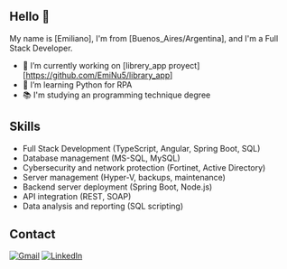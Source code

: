 ## Hello 👋

My name is [Emiliano], I'm from [Buenos_Aires/Argentina], and I'm a Full Stack Developer.

- 🔭 I’m currently working on [librery_app proyect] [https://github.com/EmiNu5/library_app]
- 🌱 I’m learning Python for RPA
- 📚 I'm studying an programming technique degree

## Skills
- Full Stack Development (TypeScript, Angular, Spring Boot, SQL)
- Database management (MS-SQL, MySQL)
- Cybersecurity and network protection (Fortinet, Active Directory)
- Server management (Hyper-V, backups, maintenance)
- Backend server deployment (Spring Boot, Node.js)
- API integration (REST, SOAP)
- Data analysis and reporting (SQL scripting)

## Contact
[![Gmail](https://img.shields.io/badge/Gmail-D14836?style=for-the-badge&logo=gmail&logoColor=white)](mailto:emilianojaviernuniez@gmail.com)
[![LinkedIn](https://img.shields.io/badge/linkedin-%230077B5.svg?style=for-the-badge&logo=linkedin&logoColor=white)](https://www.linkedin.com/in/emilianonu1/)

<!--
**EmiNu5/Eminu5** is a ✨ _special_ ✨ repository because its `README.md` (this file) appears on your GitHub profile.

Here are some ideas to get you started:

- 🔭 I’m currently working on ...
- 🌱 I’m currently learning ...
- 👯 I’m looking to collaborate on ...
- 🤔 I’m looking for help with ...
- 💬 Ask me about ...
- 📫 How to reach me: ...
- 😄 Pronouns: ...
- ⚡ Fun fact: ...
-->
